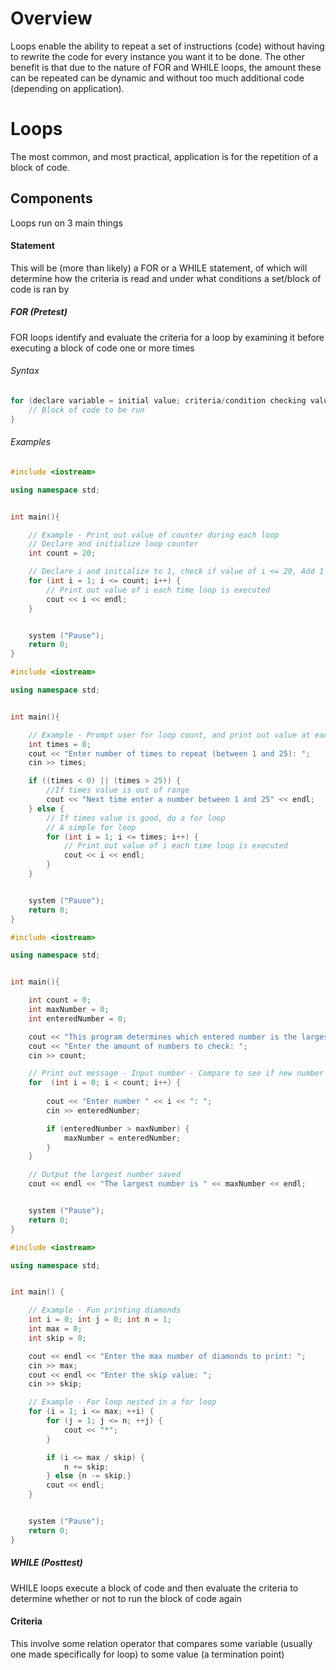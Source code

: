 # Overview
Loops enable the ability to repeat a set of instructions (code) without having to rewrite the code for every instance you want it to be done. The other benefit is that due to the nature of FOR and WHILE loops, the amount these can be repeated can be dynamic and without too much additional code (depending on application).
# Loops
The most common, and most practical, application is for the repetition of a block of code.
## Components
Loops run on 3 main things
#### Statement
This will be (more than likely) a FOR or a WHILE statement, of which will determine how the criteria is read and under what conditions a set/block of code is ran by
##### FOR (Pretest)
FOR loops identify and evaluate the criteria for a loop by examining it before executing a block of code one or more times
###### Syntax
```cpp title:Syntax
for (declare variable = initial value; criteria/condition checking value; change value) {
	// Block of code to be run
}
```
###### Examples
```cpp title:"Pre-Determined - Loop Counter"
#include <iostream>

using namespace std;


int main(){

	// Example - Print out value of counter during each loop
	// Declare and initialize loop counter
	int count = 20;

	// Declare i and initialize to 1, check if value of i <= 20, Add 1 to i
	for (int i = 1; i <= count; i++) {
		// Print out value of i each time loop is executed
		cout << i << endl;
	}


	system ("Pause");
	return 0;
}
```
```cpp title:"User Input - Loop Counter"
#include <iostream>

using namespace std;


int main(){

	// Example - Prompt user for loop count, and print out value at each loop
	int times = 0;
	cout << "Enter number of times to repeat (between 1 and 25): ";
	cin >> times;

	if ((times < 0) || (times > 25)) {
		//If times value is out of range
		cout << "Next time enter a number between 1 and 25" << endl;
	} else {
		// If times value is good, do a for loop
		// A simple for loop
		for (int i = 1; i <= times; i++) {
			// Print out value of i each time loop is executed
			cout << i << endl;
		}
	}


	system ("Pause");
	return 0;
}
```
```cpp title:"Largest Input"
#include <iostream>

using namespace std;


int main(){

	int count = 0;
	int maxNumber = 0;
	int enteredNumber = 0;

	cout << "This program determines which entered number is the largest" << endl;
	cout << "Enter the amount of numbers to check: ";
	cin >> count;

	// Print out message - Input number - Compare to see if new number is bigger - Repeat
	for  (int i = 0; i < count; i++) {
	
		cout << "Enter number " << i << ": ";
		cin >> enteredNumber;

		if (enteredNumber > maxNumber) {
			maxNumber = enteredNumber;
		}
	}

	// Output the largest number saved
	cout << endl << "The largest number is " << maxNumber << endl;


	system ("Pause");
	return 0;
}
```
```cpp title:"Diamond Printer"
#include <iostream>

using namespace std;


int main() {

	// Example - Fun printing diamonds
	int i = 0; int j = 0; int n = 1;
	int max = 0;
	int skip = 0;

	cout << endl << "Enter the max number of diamonds to print: ";
	cin >> max;
	cout << endl << "Enter the skip value: ";
	cin >> skip;

	// Example - For loop nested in a for loop
	for (i = 1; i <= max; ++i) {
		for (j = 1; j <= n; ++j) {
			cout << "*";
		}

		if (i <= max / skip) {
			n += skip;
		} else {n -= skip;}
		cout << endl;
	}


	system ("Pause");
	return 0;
}
```
##### WHILE (Posttest)
WHILE loops execute a block of code and then evaluate the criteria to determine whether or not to run the block of code again
#### Criteria
This involve some relation operator that compares some variable (usually one made specifically for loop) to some value (a termination point)